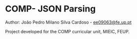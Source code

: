 # COMP- JSON Parsing

Author: João Pedro Milano Silva Cardoso - ee09063@fe.up.pt

Project developed for the COMP curricular unit, MIEIC, FEUP.
